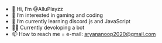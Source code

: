 - 👋 Hi, I’m @AlluPlayzz
- 👀 I’m interested in gaming and coding 
- 🌱 I’m currently learning discord.js and JavaScript
- 🧑‍💻 Currently devoloping a bot
- 📫 How to reach me = e-mail: aryananoop2020@gmail.com

<!---
AlluPlayzz/AlluPlayzz is a ✨ special ✨ repository because its `README.md` (this file) appears on your GitHub profile.
You can click the Preview link to take a look at your changes.
--->
